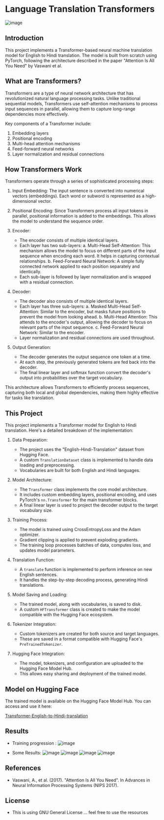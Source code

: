 # Language Translation Transformers

![image](https://github.com/Dharinesh/Transformers-for-language-translation/assets/108059896/e92e7202-b14b-447e-b519-c9de1881222c)


## Introduction

This project implements a Transformer-based neural machine translation model for English to Hindi translation. The model is built from scratch using PyTorch, following the architecture described in the paper "Attention Is All You Need" by Vaswani et al.

## What are Transformers?

Transformers are a type of neural network architecture that has revolutionized natural language processing tasks. Unlike traditional sequential models, Transformers use self-attention mechanisms to process input sequences in parallel, allowing them to capture long-range dependencies more effectively.

Key components of a Transformer include:

1. Embedding layers
2. Positional encoding
3. Multi-head attention mechanisms
4. Feed-forward neural networks
5. Layer normalization and residual connections

## How Transformers Work

Transformers operate through a series of sophisticated processing steps:

1. Input Embedding: The input sentence is converted into numerical vectors (embeddings). Each word or subword is represented as a high-dimensional vector.

2. Positional Encoding: Since Transformers process all input tokens in parallel, positional information is added to the embeddings. This allows the model to understand the sequence order.

3. Encoder:
   - The encoder consists of multiple identical layers.
   - Each layer has two sub-layers:
     a. Multi-Head Self-Attention: This mechanism allows the model to focus on different parts of the input sequence when encoding each word. It helps in capturing contextual relationships.
     b. Feed-Forward Neural Network: A simple fully connected network applied to each position separately and identically.
   - Each sub-layer is followed by layer normalization and is wrapped with a residual connection.

4. Decoder:
   - The decoder also consists of multiple identical layers.
   - Each layer has three sub-layers:
     a. Masked Multi-Head Self-Attention: Similar to the encoder, but masks future positions to prevent the model from looking ahead.
     b. Multi-Head Attention: This attends to the encoder's output, allowing the decoder to focus on relevant parts of the input sequence.
     c. Feed-Forward Neural Network: Similar to the encoder.
   - Layer normalization and residual connections are used throughout.

5. Output Generation:
   - The decoder generates the output sequence one token at a time.
   - At each step, the previously generated tokens are fed back into the decoder.
   - The final linear layer and softmax function convert the decoder's output into probabilities over the target vocabulary.

This architecture allows Transformers to efficiently process sequences, capturing both local and global dependencies, making them highly effective for tasks like translation.

## This Project

This project implements a Transformer model for English to Hindi translation. Here's a detailed breakdown of the implementation:

1. Data Preparation:
   - The project uses the "English-Hindi-Translation" dataset from Hugging Face.
   - A custom `TranslationDataset` class is implemented to handle data loading and preprocessing.
   - Vocabularies are built for both English and Hindi languages.

2. Model Architecture:
   - The `Transformer` class implements the core model architecture.
   - It includes custom embedding layers, positional encoding, and uses PyTorch's `nn.Transformer` for the main transformer blocks.
   - A final linear layer is used to project the decoder output to the target vocabulary size.

3. Training Process:
   - The model is trained using CrossEntropyLoss and the Adam optimizer.
   - Gradient clipping is applied to prevent exploding gradients.
   - The training loop processes batches of data, computes loss, and updates model parameters.

4. Translation Function:
   - A `translate` function is implemented to perform inference on new English sentences.
   - It handles the step-by-step decoding process, generating Hindi translations.

5. Model Saving and Loading:
   - The trained model, along with vocabularies, is saved to disk.
   - A custom `HFTransformer` class is created to make the model compatible with the Hugging Face ecosystem.

6. Tokenizer Integration:
   - Custom tokenizers are created for both source and target languages.
   - These are saved in a format compatible with Hugging Face's `PreTrainedTokenizer`.

7. Hugging Face Integration:
   - The model, tokenizers, and configuration are uploaded to the Hugging Face Model Hub.
   - This allows easy sharing and deployment of the trained model.

## Model on Hugging Face

The trained model is available on the Hugging Face Model Hub. You can access and use it here:

[Transformer-English-to-Hindi-translation](https://huggingface.co/Dharinesh/Transformer-English-to-Hindi-translation)

## Results

- Training progression :
  ![image](https://github.com/Dharinesh/Transformers-for-language-translation/assets/108059896/f9e4b778-1a27-44db-9a12-91b52a01c4c3)

- Some Results:
  ![image](https://github.com/Dharinesh/Transformers-for-language-translation/assets/108059896/3624e42e-6623-4b65-ab91-f74743f01126)
  ![image](https://github.com/Dharinesh/Transformers-for-language-translation/assets/108059896/d228c171-65a1-4f0d-a286-8954aca11918)
  ![image](https://github.com/Dharinesh/Transformers-for-language-translation/assets/108059896/abe35cc2-b0ca-46f8-a7bd-75bd83517007)
  ![image](https://github.com/Dharinesh/Transformers-for-language-translation/assets/108059896/3bc9e676-fe5e-471d-8f37-a553cbebc2c2)


## References

- Vaswani, A., et al. (2017). "Attention Is All You Need". In Advances in Neural Information Processing Systems (NIPS 2017).

## License

- This is using GNU General License ... feel free to use the resources
